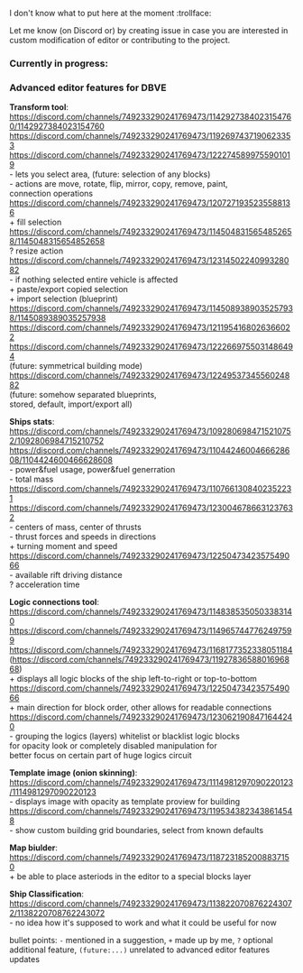 I don't know what to put here at the moment :trollface:

Let me know (on Discord or) by creating issue in case you are interested in custom modification of editor or contributing to the project.

### Currently in progress:
### Advanced editor features for DBVE
**Transform tool**:  
https://discord.com/channels/749233290241769473/1142927384023154760/1142927384023154760  
https://discord.com/channels/749233290241769473/1192697437190623353  
https://discord.com/channels/749233290241769473/1222745899755901019  
\- lets you select area, (future: selection of any blocks)  
\- actions are move, rotate, flip, mirror, copy, remove, paint,  
  connection operations  
https://discord.com/channels/749233290241769473/1207271935235588136  
\+ fill selection  
https://discord.com/channels/749233290241769473/1145048315654852658/1145048315654852658  
? resize action  
https://discord.com/channels/749233290241769473/1231450224099328082  
\- if nothing selected entire vehicle is affected  
\+ paste/export copied selection  
\+ import selection (blueprint)  
https://discord.com/channels/749233290241769473/1145089389035257938/1145089389035257938  
https://discord.com/channels/749233290241769473/1211954168026366022  
https://discord.com/channels/749233290241769473/1222669755031486494  
(future: symmetrical building mode)  
https://discord.com/channels/749233290241769473/1224953734556024882  
(future: somehow separated blueprints,  
  stored, default, import/export all)  

**Ships stats**:  
https://discord.com/channels/749233290241769473/1092806984715210752/1092806984715210752  
https://discord.com/channels/749233290241769473/1104424600466628608/1104424600466628608  
\- power&fuel usage, power&fuel generration  
\- total mass  
https://discord.com/channels/749233290241769473/1107661308402352231  
https://discord.com/channels/749233290241769473/1230046786631237632  
\- centers of mass, center of thrusts  
\- thrust forces and speeds in directions  
\+ turning moment and speed  
https://discord.com/channels/749233290241769473/1225047342357549066  
\- available rift driving distance  
? acceleration time  

**Logic connections tool**:  
https://discord.com/channels/749233290241769473/1148385350503383140  
https://discord.com/channels/749233290241769473/1149657447762497599  
https://discord.com/channels/749233290241769473/1168177352338051184  
(https://discord.com/channels/749233290241769473/1192783658801696868)  
\+ displays all logic blocks of the ship left-to-right or top-to-bottom  
https://discord.com/channels/749233290241769473/1225047342357549066  
\+ main direction for block order, other allows for readable connections  
https://discord.com/channels/749233290241769473/1230621908471644240  
\- grouping the logics (layers) whitelist or blacklist logic blocks  
  for opacity look or completely disabled manipulation for  
  better focus on certain part of huge logics circuit  

**Template image (onion skinning)**:  
https://discord.com/channels/749233290241769473/1114981297090220123/1114981297090220123  
\- displays image with opacity as template proview for building  
https://discord.com/channels/749233290241769473/1195343823438614548  
\- show custom building grid boundaries, select from known defaults  
 
**Map biulder**:  
https://discord.com/channels/749233290241769473/1187231852008837150  
\+ be able to place asteriods in the editor to a special blocks layer  
 
**Ship Classification**:  
https://discord.com/channels/749233290241769473/1138220708762243072/1138220708762243072  
\- no idea how it's supposed to work and what it could be useful for now  

bullet points: `-` mentioned in a suggestion, `+` made up by me,
`?` optional additional feature, `(future:...)` unrelated to advanced
editor features updates  
